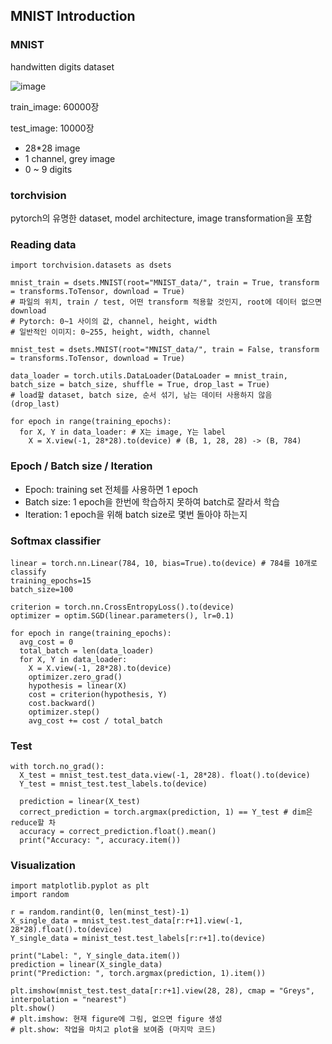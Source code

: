 ## MNIST Introduction
### MNIST
handwitten digits dataset

![image](https://github.com/pomota/TIL/assets/132712212/59462dba-cd41-4429-b4c2-26b9523750ed)

train_image: 60000장

test_image: 10000장

- 28*28 image
- 1 channel, grey image
- 0 ~ 9 digits
 
### torchvision
pytorch의 유명한 dataset, model architecture, image transformation을 포함

### Reading data
```
import torchvision.datasets as dsets

mnist_train = dsets.MNIST(root="MNIST_data/", train = True, transform = transforms.ToTensor, download = True)
# 파일의 위치, train / test, 어떤 transform 적용할 것인지, root에 데이터 없으면 download
# Pytorch: 0~1 사이의 값, channel, height, width
# 일반적인 이미지: 0~255, height, width, channel

mnist_test = dsets.MNIST(root="MNIST_data/", train = False, transform = transforms.ToTensor, download = True)

data_loader = torch.utils.DataLoader(DataLoader = mnist_train, batch_size = batch_size, shuffle = True, drop_last = True)
# load할 dataset, batch size, 순서 섞기, 남는 데이터 사용하지 않음 (drop_last)

for epoch in range(training_epochs):
  for X, Y in data_loader: # X는 image, Y는 label
    X = X.view(-1, 28*28).to(device) # (B, 1, 28, 28) -> (B, 784)
```

### Epoch / Batch size / Iteration
- Epoch: training set 전체를 사용하면 1 epoch
- Batch size: 1 epoch을 한번에 학습하지 못하여 batch로 잘라서 학습
- Iteration: 1 epoch을 위해 batch size로 몇번 돌아야 하는지

### Softmax classifier
```
linear = torch.nn.Linear(784, 10, bias=True).to(device) # 784를 10개로 classify
training_epochs=15
batch_size=100

criterion = torch.nn.CrossEntropyLoss().to(device)
optimizer = optim.SGD(linear.parameters(), lr=0.1)

for epoch in range(training_epochs):
  avg_cost = 0
  total_batch = len(data_loader)
  for X, Y in data_loader:
    X = X.view(-1, 28*28).to(device)
    optimizer.zero_grad()
    hypothesis = linear(X)
    cost = criterion(hypothesis, Y)
    cost.backward()
    optimizer.step()
    avg_cost += cost / total_batch
```

### Test
```
with torch.no_grad():
  X_test = mnist_test.test_data.view(-1, 28*28). float().to(device)
  Y_test = mnist_test.test_labels.to(device)

  prediction = linear(X_test)
  correct_prediction = torch.argmax(prediction, 1) == Y_test # dim은 reduce할 차
  accuracy = correct_prediction.float().mean()
  print("Accuracy: ", accuracy.item())
```

### Visualization
```
import matplotlib.pyplot as plt
import random

r = random.randint(0, len(minst_test)-1)
X_single_data = mnist_test.test_data[r:r+1].view(-1, 28*28).float().to(device)
Y_single_data = minist_test.test_labels[r:r+1].to(device)

print("Label: ", Y_single_data.item())
prediction = linear(X_single_data)
print("Prediction: ", torch.argmax(prediction, 1).item())

plt.imshow(mnist_test.test_data[r:r+1].view(28, 28), cmap = "Greys", interpolation = "nearest")
plt.show()
# plt.imshow: 현재 figure에 그림, 없으면 figure 생성
# plt.show: 작업을 마치고 plot을 보여줌 (마지막 코드)
```
